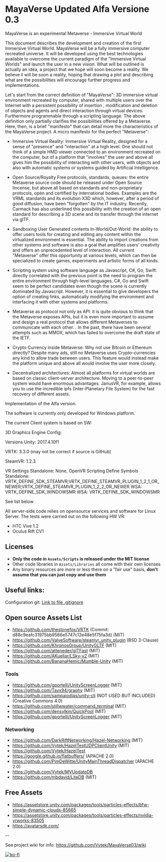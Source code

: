 # MayaVerse Updated Alfa Versione 0.3

MayaVerse is an experimental Metaverse - Immersive Virtual World

This document describes the development and creation of the first Immersive Virtual World. MayaVerse will be a fully immersive computer recreated universe. It will be developed using the best technologies available to overcome the current paradigm of the "Immersive Virtual Worlds" and launch the user in a new vision.
What will be outlined is actually an idea, a project that we hope will soon become a reality. We believe il will be soon a reality, hoping that drawing a plot and describing what are the possibilities will encourage further progress and implementations.

Let's start from the correct definition of "MayaVerse":
3D immersive virtual environment recreated by computer, shared with multiple users over the Internet with a persistent possibility of insertion , modification and deletion of objects and agents and direct interaction through virtual devices. Furthermore programmable through a scripting language.
The above definition only partially clarifies the possibilities offered by a Metaverse. Here, then, is a brief "manifesto" that can detail more the characteristics of the MayaVerse project.
A micro manifesto for the perfect "Metaverse":

* Immersive Virtual Reality: Immersive Virtual Reality, designed for a sense of "presence" and "interaction" at a high level. One should not think of a simple HMD viewer connected to an environment recreated on the computer, but of a platform that "involves" the user and above all gives him the possibility of interacting with other users, with objects and also with automatic systems or systems guided by Artificial Intelligence.

* Open Source/Royalty Free protocols, standards, queues: the entire Metaverse source code should be released under Open Source lincense, but above all based on standards and non-proprietary protocols, open and certified by international bodies. Examples are the VRML standards and its evolution X3D which, however, after a period of good diffusion, have been "forgotten" by the IT industry. Recently, Carmack has also underlined this possibility with the creation of an open standard for describing a 3D scene and its transfer through the internet via glTF.

* Sandboxing User Generated contents In-World/Out-World: the ability to offer users tools for creating and editing any content within the virtualized environment is essential. The ability to import creations from other systems and software is also a goal that amplifies users' creativity and offers an unprecedented level of interaction. All current "Metaverse" offer this opportunity at various levels, which can then be specialized to create games, experiments and artistic forms of all kinds.

* Scripting system using software language as Javascript, C#, Go, Swift: directly correlated with the previous point is the need to program the entire environment through high-level languages. C#, Go and Swift seem to be perfect candidates even though the scene is currently dominated by Javascript. However, it is essential to give developers the option of creating links, automatically modifying the environment and interfacing it with other systems and platforms.

* Metaverse as protocol not only as API: it is quite obvious to think that the Metaverse exposes APIs, but it is even more important to assume and design a real protocol that allows different Metaverses to communicate with each other. . In the past, there have been several attempts such as MMOX, which has failed to overcome the draft state of the IETF.

* Crypto Currency inside Metaverse: Why not use Bitcoin or Ethereum directly? Despite many ads, still no Metaverse uses Crypto-currencies any kind to allow trade between users. This feature would instead make the platform unique and above all would involve the user more closely.

* Decentralized architectures: Almost all platforms for virtual worlds are based on classic client-server architecture. Moving to a peer-to-peer system would have enormous advantages. JanusVR, for example, allows you to use the incredible ipfs (Inter-Planetary File System) for the fast recovery of different assets.

Implementation of the Alfa version.

The software is currently only developed for Windows platform.

The current Client system is based on SW:

3D Graphics Engine Config:

Versions
  Unity: 2017.4.10f1
  
  VRTK: 3.3.0 (may not be correct if source is GitHub)
  
  SteamVR: 1.2.3
  
VR Settings
  Standalone: None, OpenVR
Scripting Define Symbols
  Standalone: VRTK_DEFINE_SDK_STEAMVR;VRTK_DEFINE_STEAMVR_PLUGIN_1_2_1_OR_NEWER;VRTK_DEFINE_STEAMVR_PLUGIN_1_2_2_OR_NEWER
  WSA: VRTK_DEFINE_SDK_WINDOWSMR
  WSA: VRTK_DEFINE_SDK_WINDOWSMR

See list below

All server-side code relies on opensource services and software for Linux Server.
The tests were carried out on the following HW VR:

 - HTC Vive 1.2 
 - Oculus Rift CV1
 
## Licenses

 - **Only the code in `Assets/Scripts` is released under the MIT license**
 - Other code libraries in `Assets/Libraries` all come with their own licenses
 - Any binary resources are more or less there on a "fair use" basis, **don't assume that you can just copy and use them**

## Useful links:
Configuration git:
[Link to file .gitignore](https://gist.github.com/Shogan/dad6786c58c5ad88e0ec)

## Open source Assets List ##

- https://github.com/thestonefox/VRTK (Commit: d88c9eafc31975bb9566e5747c12e48e5f75fa3d) (MIT)
- https://github.com/ValveSoftware/steamvr_unity_plugin (BSD 3-Clause)
- https://github.com/KhronosGroup/UnityGLTF (MIT)
- https://github.com/atteneder/glTFast (MIT)
- https://github.com/AKuellar/LSky-v2 (MIT)
- https://github.com/BananaHemic/Mumble-Unity (MIT)

### Tools ###

- https://github.com/gportelli/UnityScreenLogger (MIT)
- https://github.com/Tayx94/graphy (MIT)
- https://github.com/sampaiodias/unity-cli (NOT USED BUT INCLUDED) (Creative Commons 4.0)
- https://github.com/stillwwater/command_terminal (MIT)
- https://github.com/densylkin/QuickPool (MIT)
- https://github.com/gportelli/UnityScreenLogger (MIT)

### Networking ###

- https://github.com/DarkRiftNetworking/Hazel-Networking (MIT)
- https://github.com/Vytek/HazelTestUDPClientUnity (MIT)
- https://github.com/Vytek/HazelTest
- https://google.github.io/flatbuffers/ (APACHE 2.0)
- https://github.com/PimDeWitte/UnityMainThreadDispatcher (APACHE 2.0)
- https://github.com/Vytek/MVUpdateDB
- https://github.com/mbdavid/LiteDB (MIT)

## Free Assets ##

- https://assetstore.unity.com/packages/tools/particles-effects/bfw-simple-dynamic-clouds-85665
- https://assetstore.unity.com/packages/tools/particles-effects/nvidia-vrworks-83505
- https://avatarsdk.com/

--

See project wiki for info: https://github.com/Vytek/MayaVerse03/wiki

[![ko-fi](https://www.ko-fi.com/img/donate_sm.png)](https://ko-fi.com/V7V4EXM8)
